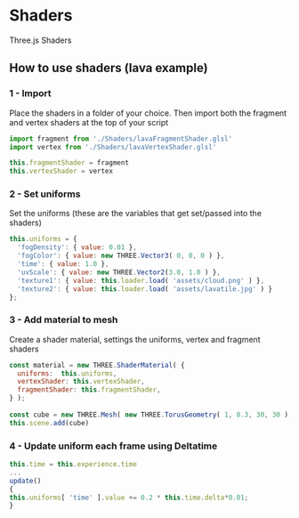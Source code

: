 # Shaders
Three.js Shaders

## How to use shaders (lava example)

### 1 - Import
Place the shaders in a folder of your choice.
Then import both the fragment and vertex shaders at the top of your script

```js
import fragment from './Shaders/lavaFragmentShader.glsl'
import vertex from './Shaders/lavaVertexShader.glsl'

this.fragmentShader = fragment
this.vertexShader = vertex
```

### 2 - Set uniforms

Set the uniforms (these are the variables that get set/passed into the shaders)

```js
this.uniforms = {
  'fogDensity': { value: 0.01 },
  'fogColor': { value: new THREE.Vector3( 0, 0, 0 ) },
  'time': { value: 1.0 },
  'uvScale': { value: new THREE.Vector2(3.0, 1.0 ) },
  'texture1': { value: this.loader.load( 'assets/cloud.png' ) },
  'texture2': { value: this.loader.load( 'assets/lavatile.jpg' ) }
};
```

### 3 - Add material to mesh
Create a shader material, settings the uniforms, vertex and fragment shaders

```js
const material = new THREE.ShaderMaterial( {
  uniforms:  this.uniforms,
  vertexShader: this.vertexShader,
  fragmentShader: this.fragmentShader,
} );
        
const cube = new THREE.Mesh( new THREE.TorusGeometry( 1, 0.3, 30, 30 ), material );
this.scene.add(cube) 
```        

### 4 - Update uniform each frame using Deltatime
```js
this.time = this.experience.time
...
update()
{
this.uniforms[ 'time' ].value += 0.2 * this.time.delta*0.01;
}
``` 
